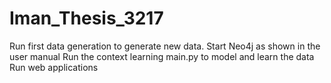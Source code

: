 # Iman_Thesis_3217
Run first data generation to generate new data.
Start Neo4j as shown in the user manual
Run the context learning main.py to model and learn the data
Run web applications
